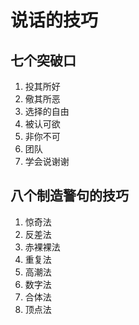 # 说话的技巧

## 七个突破口

1. 投其所好
2. 儆其所恶
3. 选择的自由
4. 被认可欲
5. 非你不可
6. 团队
7. 学会说谢谢

## 八个制造警句的技巧
1. 惊奇法
2. 反差法
3. 赤裸裸法
4. 重复法
5. 高潮法
6. 数字法
7. 合体法
8. 顶点法
